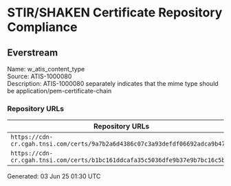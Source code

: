 # STIR/SHAKEN Certificate Repository Compliance

## Everstream

Name: w_atis_content_type\
Source: ATIS-1000080\
Description: ATIS-1000080 separately indicates that the mime type should be application/pem-certificate-chain
### Repository URLs

| Repository URLs | Not After |  Problems | Link |
|-----------------|-----------|-----------|------|
| `https://cdn-cr.cgah.tnsi.com/certs/9a7b2a6d4386c07c3a93defdf06692adca9b47c8` | 19&#160;May&#160;24&#160;22:20&#160;UTC | true | [view](../../REPOS/59ec5736c645ac50ecda27b44f475159b0d75fe5/README.md) |
| `https://cdn-cr.cgah.tnsi.com/certs/b1bc161ddcafa35c5036dfe9b37e9b7bc16c5bcd` | 11&#160;Apr&#160;27&#160;10:10&#160;UTC | true | [view](../../REPOS/b4cb9a13bd615fd1c008d8eaaffadf7507b4da3f/README.md) |


Generated: 03 Jun 25 01:30 UTC